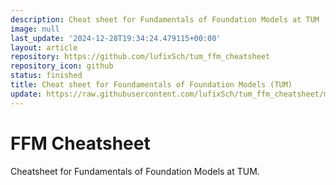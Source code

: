 ```yaml
---
description: Cheat sheet for Fundamentals of Foundation Models at TUM
image: null
last_update: '2024-12-28T19:34:24.479115+00:00'
layout: article
repository: https://github.com/lufixSch/tum_ffm_cheatsheet
repository_icon: github
status: finished
title: Cheat sheet for Foundamentals of Foundation Models (TUM)
update: https://raw.githubusercontent.com/lufixSch/tum_ffm_cheatsheet/main/README.md
---
```


# FFM Cheatsheet

Cheatsheet for Fundamentals of Foundation Models at TUM.
